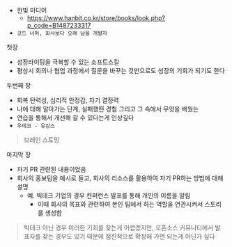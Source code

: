 - 한빛 미디어 
	- https://www.hanbit.co.kr/store/books/look.php?p_code=B1487233317
- `코드 너머, 회사보다 오래 남을 개발자`


첫장
- 성장라이팅을 극복할 수 있는 소프트스킬 
- 평상시 회의나 협업 과정에서 질문을 바꾸는 것만으로도 성장의 기회가 되기도 한다

두번째 장
- 회복 탄력성, 심리적 안정감, 자기 결정력
- 나에 대해 알아가는 단계, 실패했떤 경험 그리고 그 속에서 무엇을 배웠는
- 연습을 통해서 개선해 갈 수 있다는게 인상깊다
- `우테코 - 유강스`

> 브레인 스토밍


마지막 장 
- 자기 PR 관련된 내용이었음
- 회사의 홍보팀을 예시로 들고, 회사의 리소스를 활용하여 자기 PR하는 방법에 대해 설명
	- 예. 빅테크 기업의 경우 컨퍼런스 발표를 통해 개인의 이름을 알림
		-  이때 회사의 목표와 관련하여 본인 팀에서 하는 역할을 연관시켜서 스토리를 생성함
> 빅테크 아닌 경우 이러한 기회를 찾는게 어렵겠지만, 오픈소스 커뮤니티에서 발표자를 찾는 경우도 있기 때문에 점진적으로 확장해 가면 되는게 아닌가 싶다
